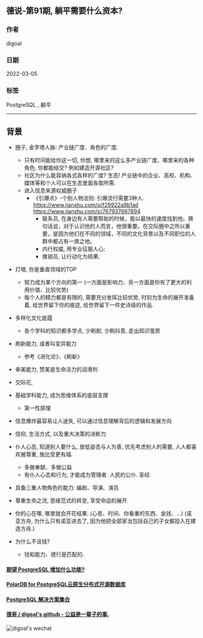 ## 德说-第91期, 躺平需要什么资本?       
                       
### 作者                            
digoal                                                
                                                
### 日期                                                
2022-03-05                                               
                                                
### 标签                                             
PostgreSQL , 躺平                 
                                              
----                                              
                                              
## 背景    
  
  
- 圈子, 金字塔人脉: 产业链广度、角色的广度.   
    - 只有时间能给你这一切, 你想, 哪里来的这么多产业链广度、哪里来的各种角色, 你都能结交? 例如建造开源社区?      
    - 社区为什么能容纳各式各样的广度? 生态! 产业链中的企业、高校、机构、媒体等和个人可以在生态里面各取所需. 
    - 进入信息来源权威圈子
        - 《引爆点》-个别人物法则: 引爆流行需要3种人. https://www.jianshu.com/p/f29922a9b1ad    https://www.jianshu.com/p/767937667894      
            - 联系员, 在身边有人需要帮助的时候，能以最快的速度找到他。换句话说，对于认识他的人而言，他很重要。在交际圈中之所以重要，是因为他们在不同的领域，不同的文化背景以及不同职位的人群中都占有一席之地。   
            - 内行权威, 用专业征服人心; 
            - 推销员, 让行动化为结果; 
- 灯塔, 你是垂直领域的TOP  
    - 努力成为某个方向的第一 (一方面是影响力、另一方面是你有了更大的利用价值、比较优势)    
    - 每个人的精力都是有限的, 需要充分发挥比较优势, 时刻为生命的展开准备着, 给世界留下你的痕迹, 给世界留下一件史诗级的作品.   
- 多样化文化底蕴    
    - 各个学科的知识都多学点, 少刷剧, 少刷抖音, 走出知识茧房  
- 刷新能力, 或者叫变异能力
    - 参考《进化论》、《刷新》
- 审美能力, 赞美是生命活力的润滑剂    
- 交际花,   
- 基础学科能力, 成为思维体系的底层支撑    
    - 第一性原理   
- 信息爆炸最容易让人迷失, 可以通过信息理解背后的逻辑和发展方向
- 信仰, 生活方式, 以及重大决策的决断力    
- 仆人心态, 知道别人要什么, 放低姿态与人为善, 优先考虑别人的需要, 人人都喜欢被尊重, 施比受更有福.   
    - 多做奉献、多做公益
    - 有仆人心态和行为, 才能成为管理者.  人民的公仆.  圣经.   
- 具备三重人物角色的能力: 编剧、导演、演员  
- 尊重生命之流, 思维范式的转变, 享受命运的展开.       
- 你的心在哪, 哪里就会开花结果. (心思、时间、你看重的东西、金钱、...)  (诺亚方舟, 为什么只有诺亚进去了, 因为他把全部家当包括自己的子女都投入在建造方舟.)  
  
  
- 为什么不谈钱?
    - 钱和能力、德行是匹配的.  
  
#### [期望 PostgreSQL 增加什么功能?](https://github.com/digoal/blog/issues/76 "269ac3d1c492e938c0191101c7238216")
  
  
#### [PolarDB for PostgreSQL云原生分布式开源数据库](https://github.com/ApsaraDB/PolarDB-for-PostgreSQL "57258f76c37864c6e6d23383d05714ea")
  
  
#### [PostgreSQL 解决方案集合](https://yq.aliyun.com/topic/118 "40cff096e9ed7122c512b35d8561d9c8")
  
  
#### [德哥 / digoal's github - 公益是一辈子的事.](https://github.com/digoal/blog/blob/master/README.md "22709685feb7cab07d30f30387f0a9ae")
  
  
![digoal's wechat](../pic/digoal_weixin.jpg "f7ad92eeba24523fd47a6e1a0e691b59")
  
